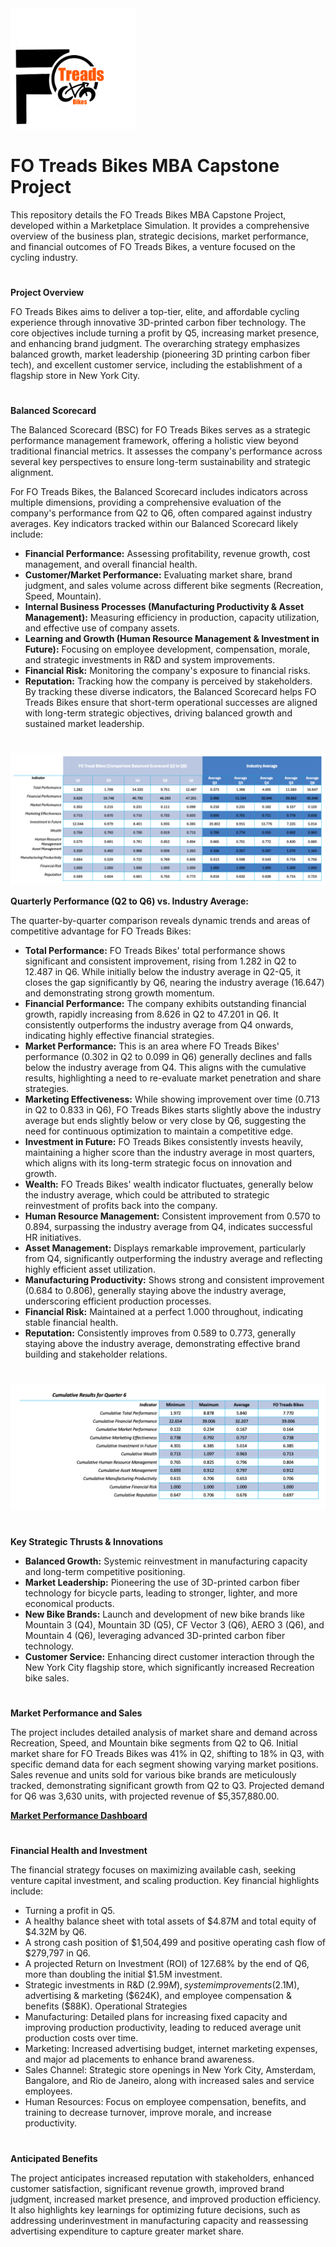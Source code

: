 <img src="https://github.com/LashawnFofung/FO-Tread-Bikes/raw/main/FO%20Tread%20Bikes%20Logo%20PNG.png" width="200" alt="FO Tread Bikes Logo">

<h1>FO Treads Bikes MBA Capstone Project</H1> 

This repository details the FO Treads Bikes MBA Capstone Project, developed within a Marketplace Simulation. It provides a comprehensive overview of the business plan, strategic decisions, market performance, and financial outcomes of FO Treads Bikes, a venture focused on the cycling industry.

<h1></h1>

<b>Project Overview</b>

FO Treads Bikes aims to deliver a top-tier, elite, and affordable cycling experience through innovative 3D-printed carbon fiber technology. The core objectives include turning a profit by Q5, increasing market presence, and enhancing brand judgment. The overarching strategy emphasizes balanced growth, market leadership (pioneering 3D printing carbon fiber tech), and excellent customer service, including the establishment of a flagship store in New York City.

<h1></h1>

<b>Balanced Scorecard</b>

The Balanced Scorecard (BSC) for FO Treads Bikes serves as a strategic performance management framework, offering a holistic view beyond traditional financial metrics. It assesses the company's performance across several key perspectives to ensure long-term sustainability and strategic alignment.

For FO Treads Bikes, the Balanced Scorecard includes indicators across multiple dimensions, providing a comprehensive evaluation of the company's performance from Q2 to Q6, often compared against industry averages. Key indicators tracked within our Balanced Scorecard likely include:

  - <b>Financial Performance:</b> Assessing profitability, revenue growth, cost management, and overall financial health.
  - <b>Customer/Market Performance:</b> Evaluating market share, brand judgment, and sales volume across different bike segments (Recreation, Speed, Mountain).
  - <b>Internal Business Processes (Manufacturing Productivity & Asset Management):</b> Measuring efficiency in production, capacity utilization, and effective use of company assets.
  - <b>Learning and Growth (Human Resource Management & Investment in Future):</b> Focusing on employee development, compensation, morale, and strategic investments in R&D and system improvements.
  - <b>Financial Risk:</b> Monitoring the company's exposure to financial risks.
  - <b>Reputation:</b> Tracking how the company is perceived by stakeholders.
By tracking these diverse indicators, the Balanced Scorecard helps FO Treads Bikes ensure that short-term operational successes are aligned with long-term strategic objectives, driving balanced growth and sustained market leadership.


<h1></h1>

![Chart of Combined Balanced Scorecard Q2 to Q6](https://github.com/LashawnFofung/FO-Tread-Bikes/blob/main/Dashboard/Image/Chart%20Comparison%20Balanced%20Scorecard%20with%20Industry%20Averages%20Q2%20to%20Q6.png)

<b>Quarterly Performance (Q2 to Q6) vs. Industry Average:</b>

The quarter-by-quarter comparison reveals dynamic trends and areas of competitive advantage for FO Treads Bikes:
  - <b>Total Performance:</b> FO Treads Bikes' total performance shows significant and consistent improvement, rising from 1.282 in Q2 to 12.487 in Q6. While initially below the industry average in Q2-Q5, it closes the gap significantly by Q6, nearing the industry average (16.647) and demonstrating strong growth momentum.
  - <b>Financial Performance:</b> The company exhibits outstanding financial growth, rapidly increasing from 8.626 in Q2 to 47.201 in Q6. It consistently outperforms the industry average from Q4 onwards, indicating highly effective financial strategies.
  - <b>Market Performance:</b> This is an area where FO Treads Bikes' performance (0.302 in Q2 to 0.099 in Q6) generally declines and falls below the industry average from Q4. This aligns with the cumulative results, highlighting a need to re-evaluate market penetration and share strategies.
  - <b>Marketing Effectiveness:</b> While showing improvement over time (0.713 in Q2 to 0.833 in Q6), FO Treads Bikes starts slightly above the industry average but ends slightly below or very close by Q6, suggesting the need for continuous optimization to maintain a competitive edge.
  - <b>Investment in Future:</b> FO Treads Bikes consistently invests heavily, maintaining a higher score than the industry average in most quarters, which aligns with its long-term strategic focus on innovation and growth.
  - <b>Wealth:</b> FO Treads Bikes' wealth indicator fluctuates, generally below the industry average, which could be attributed to strategic reinvestment of profits back into the company.
  - <b>Human Resource Management:</b> Consistent improvement from 0.570 to 0.894, surpassing the industry average from Q4, indicates successful HR initiatives.
  - <b>Asset Management:</b> Displays remarkable improvement, particularly from Q4, significantly outperforming the industry average and reflecting highly efficient asset utilization.
  - <b>Manufacturing Productivity:</b> Shows strong and consistent improvement (0.684 to 0.806), generally staying above the industry average, underscoring efficient production processes.
  - <b>Financial Risk:</b> Maintained at a perfect 1.000 throughout, indicating stable financial health.
  - <b>Reputation:</b> Consistently improves from 0.589 to 0.773, generally staying above the industry average, demonstrating effective brand building and stakeholder relations.



<h1></h1>

![Cumulative Balanced Scorecard Q6](https://github.com/LashawnFofung/FO-Tread-Bikes/blob/main/Dashboard/Image/Cumulative%20Balanced%20Scorecard%20Q6%20PNG.png)

<h1></h1>

<b>Key Strategic Thrusts & Innovations</b>

  - <b>Balanced Growth:</b> Systemic reinvestment in manufacturing capacity and long-term competitive positioning.
  - <b>Market Leadership:</b> Pioneering the use of 3D-printed carbon fiber technology for bicycle parts, leading to stronger, lighter, and more economical products.
  - <b>New Bike Brands:</b> Launch and development of new bike brands like Mountain 3 (Q4), Mountain 3D (Q5), CF Vector 3 (Q6), AERO 3 (Q6), and Mountain 4 (Q6), leveraging advanced 3D-printed carbon fiber technology.
  - <b>Customer Service:</b> Enhancing direct customer interaction through the New York City flagship store, which significantly increased Recreation bike sales.

<h1></h1>


<b>Market Performance and Sales</b>

The project includes detailed analysis of market share and demand across Recreation, Speed, and Mountain bike segments from Q2 to Q6. Initial market share for FO Treads Bikes was 41% in Q2, shifting to 18% in Q3, with specific demand data for each segment showing varying market positions. Sales revenue and units sold for various bike brands are meticulously tracked, demonstrating significant growth from Q2 to Q3. Projected demand for Q6 was 3,630 units, with projected revenue of $5,357,880.00.

[<b>Market Performance Dashboard</b>](https://github.com/LashawnFofung/FO-Tread-Bikes/blob/main/Dashboard/Dashboard.md#market-performance)


<h1></h1>

<b>Financial Health and Investment</b>

The financial strategy focuses on maximizing available cash, seeking venture capital investment, and scaling production. Key financial highlights include:

  - Turning a profit in Q5.
  - A healthy balance sheet with total assets of $4.87M and total equity of $4.32M by Q6.
  - A strong cash position of $1,504,499 and positive operating cash flow of $279,797 in Q6.
  - A projected Return on Investment (ROI) of 127.68% by the end of Q6, more than doubling the initial $1.5M investment.
  - Strategic investments in R&D ($2.99M), system improvements ($2.1M), advertising & marketing ($624K), and employee compensation & benefits ($88K).
Operational Strategies
  - Manufacturing: Detailed plans for increasing fixed capacity and improving production productivity, leading to reduced average unit production costs over time.
  - Marketing: Increased advertising budget, internet marketing expenses, and major ad placements to enhance brand awareness.
  - Sales Channel: Strategic store openings in New York City, Amsterdam, Bangalore, and Rio de Janeiro, along with increased sales and service employees.
  - Human Resources: Focus on employee compensation, benefits, and training to decrease turnover, improve morale, and increase productivity.

<h1></h1>

<b>Anticipated Benefits</b>

The project anticipates increased reputation with stakeholders, enhanced customer satisfaction, significant revenue growth, improved brand judgment, increased market presence, and improved production efficiency. It also highlights key learnings for optimizing future decisions, such as addressing underinvestment in manufacturing capacity and reassessing advertising expenditure to capture greater market share.


